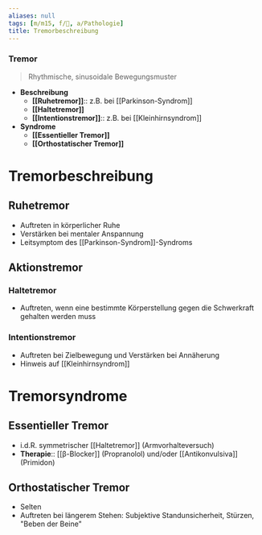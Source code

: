 ```yaml
---
aliases: null
tags: [m/m15, f/🧠, a/Pathologie]
title: Tremorbeschreibung
---
```

### Tremor 
> Rhythmische, sinusoidale Bewegungsmuster
- **Beschreibung**
	- **[[Ruhetremor]]**:: z.B. bei [[Parkinson-Syndrom]]
	- **[[Haltetremor]]**
	- **[[Intentionstremor]]**:: z.B. bei [[Kleinhirnsyndrom]]
- **Syndrome**
	- **[[Essentieller Tremor]]**
	- **[[Orthostatischer Tremor]]**

# Tremorbeschreibung
## Ruhetremor
- Auftreten in körperlicher Ruhe
- Verstärken bei mentaler Anspannung
- Leitsymptom des [[Parkinson-Syndrom]]-Syndroms
## Aktionstremor
### Haltetremor
- Auftreten, wenn eine bestimmte Körperstellung gegen die Schwerkraft gehalten werden muss
### Intentionstremor
- Auftreten bei Zielbewegung und Verstärken bei Annäherung
- Hinweis auf [[Kleinhirnsyndrom]]

# Tremorsyndrome
## Essentieller Tremor
- i.d.R. symmetrischer [[Haltetremor]] (Armvorhalteversuch)
- **Therapie**:: [[β-Blocker]] (Propranolol) und/oder [[Antikonvulsiva]] (Primidon)
## Orthostatischer Tremor
- Selten
- Auftreten bei längerem Stehen: Subjektive Standunsicherheit, Stürzen, "Beben der Beine"